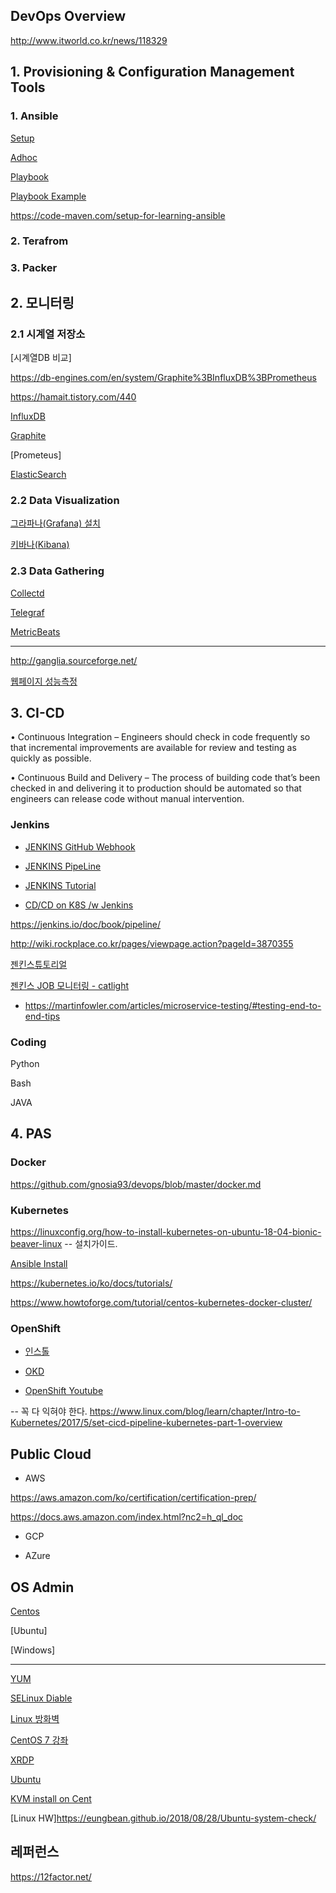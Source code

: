 ## DevOps Overview ##

http://www.itworld.co.kr/news/118329

## 1. Provisioning & Configuration Management Tools ##

### 1. Ansible ###

[Setup](https://github.com/gnosia93/devops/blob/master/ansible.md)

[Adhoc](https://github.com/gnosia93/devops/blob/master/ansible-adhoc.md)

[Playbook](https://github.com/gnosia93/devops/blob/master/ansible-playbook.md)

[Playbook Example](https://github.com/gnosia93/devops/blob/master/ansible-playbook-example.md)

https://code-maven.com/setup-for-learning-ansible

### 2. Terafrom ###


### 3. Packer ###



## 2. 모니터링 ##

### 2.1 시계열 저장소 ###

[시계열DB 비교]

https://db-engines.com/en/system/Graphite%3BInfluxDB%3BPrometheus

https://hamait.tistory.com/440


[InfluxDB](https://github.com/gnosia93/devops/blob/master/influxdb.md)

[Graphite](https://github.com/gnosia93/devops/blob/master/graphite.md)

[Prometeus]

[ElasticSearch](https://github.com/gnosia93/devops/blob/master/elastic.md)


### 2.2 Data Visualization ###

[그라파나(Grafana) 설치](https://github.com/gnosia93/devops/blob/master/grafana.md)

[키바나(Kibana)](https://github.com/gnosia93/devops/blob/master/kibana.md)


### 2.3 Data Gathering ###

[Collectd](https://github.com/gnosia93/devops/blob/master/collectd.md)

[Telegraf](https://github.com/gnosia93/devops/blob/master/telegraf.md)

[MetricBeats](https://github.com/gnosia93/devops/blob/master/metricbeats.md)


-------

http://ganglia.sourceforge.net/

[웹페이지 성능측정](https://devcoding.tistory.com/tag/%EC%84%B1%EB%8A%A5%EC%B8%A1%EC%A0%95)


## 3. CI-CD ##

• Continuous Integration – Engineers should check in code frequently
so that incremental improvements are available for review and testing as
quickly as possible.

• Continuous Build and Delivery – The process of building code
that’s been checked in and delivering it to production should be
automated so that engineers can release code without manual
intervention.

### Jenkins ###

* [JENKINS GitHub Webhook](https://github.com/gnosia93/devops/blob/master/jenkins-github-webhook.md)

* [JENKINS PipeLine](https://github.com/gnosia93/devops/blob/master/jenkins-pipeline.md)

* [JENKINS Tutorial](https://www.tutorialspoint.com/jenkins/index.htm)

* [CD/CD on K8S /w Jenkins](https://medium.com/containerum/configuring-ci-cd-on-kubernetes-with-jenkins-89eab7234270)

https://jenkins.io/doc/book/pipeline/

http://wiki.rockplace.co.kr/pages/viewpage.action?pageId=3870355

[젠킨스튜토리얼](https://www.youtube.com/watch?v=89yWXXIOisk)

[젠킨스 JOB 모니터링 - catlight](https://catlight.io/)


* https://martinfowler.com/articles/microservice-testing/#testing-end-to-end-tips


### Coding ###

Python

Bash

JAVA


## 4. PAS ##

### Docker ###

https://github.com/gnosia93/devops/blob/master/docker.md

### Kubernetes ###

https://linuxconfig.org/how-to-install-kubernetes-on-ubuntu-18-04-bionic-beaver-linux    -- 설치가이드.

[Ansible Install](https://github.com/gnosia93/devops/blob/master/k8.md)

https://kubernetes.io/ko/docs/tutorials/

https://www.howtoforge.com/tutorial/centos-kubernetes-docker-cluster/

### OpenShift ###

* [인스톨](https://github.com/gnosia93/devops/blob/master/openshift-install.md)

* [OKD](https://docs.okd.io/3.11/welcome/index.html)

* [OpenShift Youtube](https://www.youtube.com/user/rhopenshift/videos)

-- 꼭 다 익혀야 한다.
https://www.linux.com/blog/learn/chapter/Intro-to-Kubernetes/2017/5/set-cicd-pipeline-kubernetes-part-1-overview


## Public Cloud ##

- AWS

https://aws.amazon.com/ko/certification/certification-prep/

https://docs.aws.amazon.com/index.html?nc2=h_ql_doc

- GCP 

- AZure



## OS Admin ##

[Centos](https://github.com/gnosia93/devops/blob/master/linux-centos.md)

[Ubuntu]

[Windows]

---




[YUM](https://github.com/gnosia93/devops/blob/master/linux-yum.md)

[SELinux Diable]()

[Linux 방화벽](https://github.com/gnosia93/devops/blob/master/linux-fw.md)

[CentOS 7 강좌](http://blog.naver.com/PostView.nhn?blogId=hanajava&logNo=220793636099&parentCategoryNo=&categoryNo=55&viewDate=&isShowPopularPosts=false&from=postList)

[XRDP](https://hellodaepang.tistory.com/1)



[Ubuntu](https://github.com/gnosia93/devops/blob/master/linux-ubuntu.md)

[KVM install on Cent](https://www.linuxtechi.com/install-kvm-hypervisor-on-centos-7-and-rhel-7/)

[Linux HW]https://eungbean.github.io/2018/08/28/Ubuntu-system-check/

## 레퍼런스 ##

https://12factor.net/


